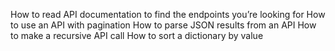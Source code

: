 How to read API documentation to find the endpoints you’re looking for
How to use an API with pagination
How to parse JSON results from an API
How to make a recursive API call
How to sort a dictionary by value
